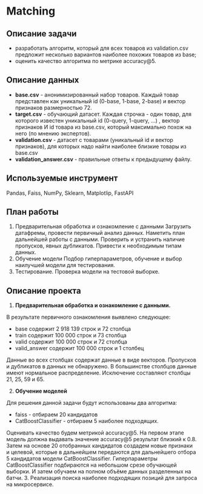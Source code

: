 # Matching
## Описание задачи
* разработать алгоритм, который для всех товаров из validation.csv предложит несколько вариантов наиболее похожих товаров из base;
* оценить качество алгоритма по метрике accuracy@5.
## Описание данных
* **base.csv** - анонимизированный набор товаров. Каждый товар представлен как уникальный id (0-base, 1-base, 2-base) и вектор признаков размерностью 72.
* **target.csv** - обучающий датасет. Каждая строчка - один товар, для которого известен уникальный id (0-query, 1-query, …) , вектор признаков И id товара из base.csv, который максимально похож на него (по мнению экспертов).
* **validation.csv** - датасет с товарами (уникальный id и вектор признаков), для которых надо найти наиболее близкие товары из base.csv
* **validation_answer.csv** - правильные ответы к предыдущему файлу.
## Используемые инструмент
Pandas, Faiss, NumPy, Sklearn, Matplotlip, FastAPI
## План работы
1.	Предварительная обработка и ознакомление с данными Загрузить датафремы, провести первичный анализ данных. Наметить план дальнейшей работы с данными. Проверить и устранить наличие пропусков, явных дубликатов. Привести к необходимым типам данных.
2.	Обучение модели Подбор гиперпараметров, обучение и выбор наилучшей модели для тестирования.
3.	Тестирование. Проверка модели на тестовой выборке.
## Описание проекта
1. **Предварительная обработка и ознакомление с данными.**

В результате первичного ознакомления выявлено следующее:
* base содержит 2 918 139 строк  и 72 столбца
* train содержит 100 000 строк и  73 столбца
* valid содержит 100 000 строк и 72 столбца
* valid_answer содержит 100 000 строк и 1 столбец
  
 Данные во всех столбцах содержат данные в виде векторов. Пропусков и дубликатов в данных не обнаружено.
В большинстве столбцов данные имеют нормальное распределение. Исключение составляют столбцы 21, 25, 59 и 65. 


2. **Обучение моделей**
   
Для решения данной задачи будут использованы два алгоритма:
* faiss - отбираем 20 кандидатов
* CatBoostClassifier - отбираем 5 наиболее подходящих.
  
Оценивать качество будем метрикой accuracy@5. На первом этапе модель должна выдавать значение accuracy@5 результат близкий к 0.8. 
Затем на основе 20 отобранных кандидатов создадем новые признаки и целевой, которые в дальнейшем передаются для дальнейшего отбора 5 кандидатов модели CatBoostClassifier. Гиперпараметры CatBoostClassifier подбираются на небольшом срезе обучающей выборки. И затем обучаем на полном объёме данных разделенных на батчи.
3. Реализация поиска наиболее подходящих позиций для запроса на микросервисе.
